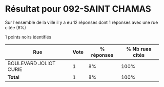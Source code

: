 # Résultat pour 092-SAINT CHAMAS

Sur l'ensemble de la ville il y a eu 12 réponses dont 1 réponses avec une rue citée (8%)

1 points noirs identifiés

| Rue | Vote | % réponses | % Nb rues cités|
|-----|------|------------|----------------|
| BOULEVARD JOLIOT CURIE | 1 | 8% | 100%|
| **Total** | 1 | 8% | 100%|
